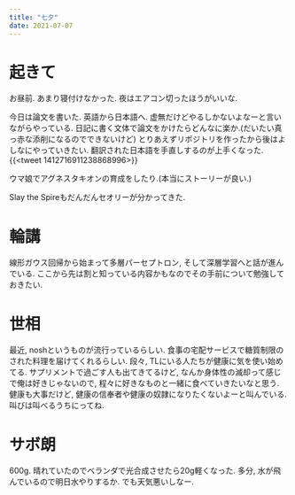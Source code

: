 ```yaml
---
title: "七夕"
date: 2021-07-07
---
```


# 起きて
お昼前. あまり寝付けなかった. 夜はエアコン切ったほうがいいな.

今日は論文を書いた. 英語から日本語へ. 虚無だけどやるしかないよなーと言いながらやっている. 日記に書く文体で論文をかけたらどんなに楽か.(だいたい真っ赤な添削になるのでできないけど)
とりあえずリポジトリを作ったから後はよしなにやっていきたい. 翻訳された日本語を手直しするのが上手くなった.
{{<tweet 1412716911238868996>}}


ウマ娘でアグネスタキオンの育成をしたり.(本当にストーリーが良い.)

Slay the Spireもだんだんセオリーが分かってきた.

# 輪講
線形ガウス回帰から始まって多層パーセプトロン, そして深層学習へと話が進んでいる. ここから先は割と知っている内容かもなのでその手前について勉強しておきたい.

# 世相
最近, noshというものが流行っているらしい. 食事の宅配サービスで糖質制限のされた料理を届けてくれるらしい. 段々, TLにいる人たちが健康に気を使い始めてる. サプリメントで過ごす人も出てきてるけど, なんか身体性の滅却って感じで俺は好きじゃないので, 程々に好きなものと一緒に食べていきたいなと思う. 健康も大事だけど, 健康の信奉者や健康の奴隷になりたくないよーと叫んでいる. 叫びは叫べるうちにってね.

# サボ朗
600g. 晴れていたのでベランダで光合成させたら20g軽くなった. 多分, 水が飛んでいるので明日水やりするか. でも天気悪いしなー.